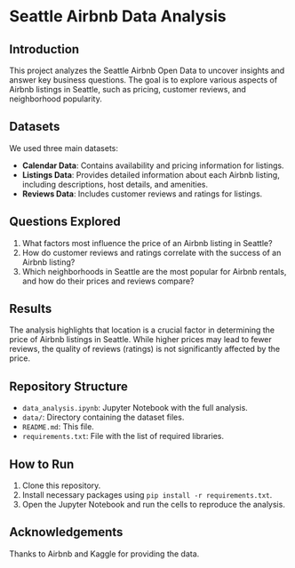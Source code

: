 # Seattle Airbnb Data Analysis

## Introduction
This project analyzes the Seattle Airbnb Open Data to uncover insights and answer key business questions. The goal is to explore various aspects of Airbnb listings in Seattle, such as pricing, customer reviews, and neighborhood popularity.

## Datasets
We used three main datasets:
- **Calendar Data**: Contains availability and pricing information for listings.
- **Listings Data**: Provides detailed information about each Airbnb listing, including descriptions, host details, and amenities.
- **Reviews Data**: Includes customer reviews and ratings for listings.

## Questions Explored
1. What factors most influence the price of an Airbnb listing in Seattle?
2. How do customer reviews and ratings correlate with the success of an Airbnb listing?
3. Which neighborhoods in Seattle are the most popular for Airbnb rentals, and how do their prices and reviews compare?

## Results
The analysis highlights that location is a crucial factor in determining the price of Airbnb listings in Seattle. While higher prices may lead to fewer reviews, the quality of reviews (ratings) is not significantly affected by the price.

## Repository Structure
- `data_analysis.ipynb`: Jupyter Notebook with the full analysis.
- `data/`: Directory containing the dataset files.
- `README.md`: This file.
- `requirements.txt`: File with the list of required libraries.

## How to Run
1. Clone this repository.
2. Install necessary packages using `pip install -r requirements.txt`.
3. Open the Jupyter Notebook and run the cells to reproduce the analysis.

## Acknowledgements
Thanks to Airbnb and Kaggle for providing the data.
